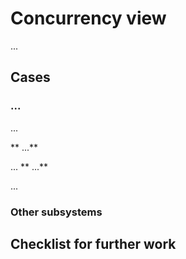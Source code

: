 # Concurrency view
...

## Cases

### ...

...

** ...**

...
** ...**

...

### Other subsystems



## Checklist for further work


